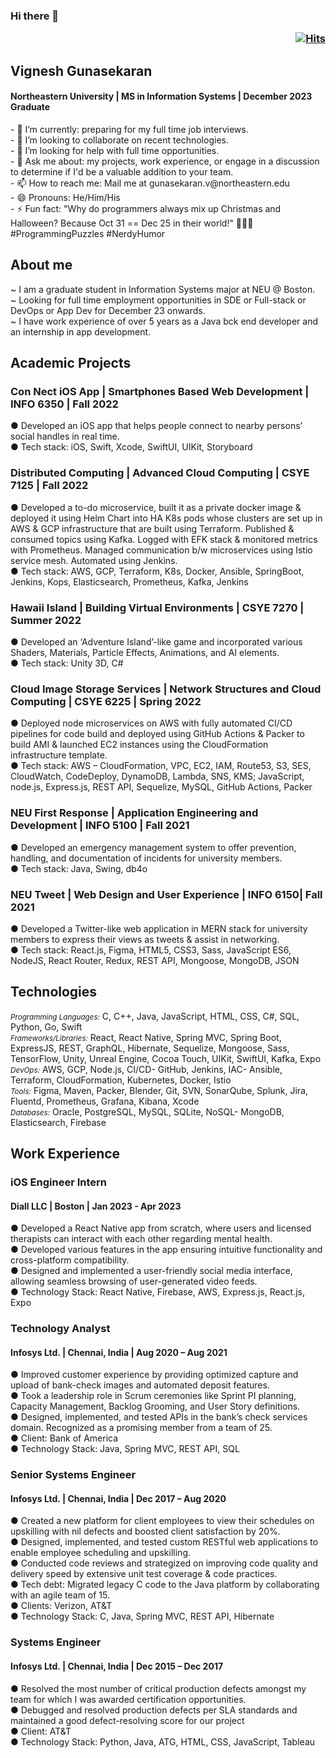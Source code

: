 ### Hi there 👋    <p align='right'>[![Hits](https://hits.seeyoufarm.com/api/count/incr/badge.svg?url=https%3A%2F%2Fgithub.com%2FVigneshgvs%2FVigneshgvs&count_bg=%23AEF17B&title_bg=%23585452&icon=addthis.svg&icon_color=%23F1EBEB&title=Views&edge_flat=false)](https://hits.seeyoufarm.com)</p> 
## Vignesh Gunasekaran
<h4 border-bottom='none'>Northeastern University | MS in Information Systems | December 2023 Graduate</h4>
- 🌱 I’m currently: preparing for my full time job interviews.</br>
- 👯 I’m looking to collaborate on recent technologies.</br>
- 🤔 I’m looking for help with full time opportunities.</br>
- 💬 Ask me about:  my projects, work experience, or engage in a discussion to determine if I'd be a valuable addition to your team.</br>
- 📫 How to reach me: Mail me at gunasekaran.v@northeastern.edu</br>
- 😄 Pronouns: He/Him/His</br>
- ⚡ Fun fact: "Why do programmers always mix up Christmas and Halloween? Because Oct 31 == Dec 25 in their world!" 🎃🎄😆 #ProgrammingPuzzles #NerdyHumor</br>
  
## About me
~ I am a graduate student in Information Systems major at NEU @ Boston.</br>
~ Looking for full time employment opportunities in SDE or Full-stack or DevOps or App Dev for December 23 onwards.</br>
~ I have work experience of over 5 years as a Java bck end developer and an internship in app development. </br>

## Academic Projects
### Con Nect iOS App | Smartphones Based Web Development | INFO 6350 | Fall 2022
● Developed an iOS app that helps people connect to nearby persons’ social handles in real time. </br>
● Tech stack: iOS, Swift, Xcode, SwiftUI, UIKit, Storyboard</br>
### Distributed Computing | Advanced Cloud Computing | CSYE 7125 | Fall 2022
● Developed a to-do microservice, built it as a private docker image & deployed it using Helm Chart into HA K8s pods whose clusters are 
set up in AWS & GCP infrastructure that are built using Terraform. Published & consumed topics using Kafka. Logged with EFK stack &
monitored metrics with Prometheus. Managed communication b/w microservices using Istio service mesh. Automated using Jenkins.</br>
● Tech stack: AWS, GCP, Terraform, K8s, Docker, Ansible, SpringBoot, Jenkins, Kops, Elasticsearch, Prometheus, Kafka, Jenkins</br>
### Hawaii Island | Building Virtual Environments | CSYE 7270 | Summer 2022
● Developed an ‘Adventure Island’-like game and incorporated various Shaders, Materials, Particle Effects, Animations, and AI elements.</br>
● Tech stack: Unity 3D, C#</br>
### Cloud Image Storage Services | Network Structures and Cloud Computing | CSYE 6225 | Spring 2022
● Deployed node microservices on AWS with fully automated CI/CD pipelines for code build and deployed using GitHub Actions & Packer 
to build AMI & launched EC2 instances using the CloudFormation infrastructure template.</br>
● Tech stack: AWS – CloudFormation, VPC, EC2, IAM, Route53, S3, SES, CloudWatch, CodeDeploy, DynamoDB, Lambda, SNS, KMS; 
JavaScript, node.js, Express.js, REST API, Sequelize, MySQL, GitHub Actions, Packer</br>
### NEU First Response | Application Engineering and Development | INFO 5100 | Fall 2021
● Developed an emergency management system to offer prevention, handling, and documentation of incidents for university members.</br>
● Tech stack: Java, Swing, db4o</br>
### NEU Tweet | Web Design and User Experience | INFO 6150| Fall 2021
● Developed a Twitter-like web application in MERN stack for university members to express their views as tweets & assist in networking.</br>
● Tech stack: React.js, Figma, HTML5, CSS3, Sass, JavaScript ES6, NodeJS, React Router, Redux, REST API, Mongoose, MongoDB, JSON</br>

## Technologies	       
<i style="font-size: smaller;">Programming Languages:</i> C, C++, Java, JavaScript, HTML, CSS, C#, SQL, Python, Go, Swift</br>
<i style="font-size: smaller;">Frameworks/Libraries:</i> React, React Native, Spring MVC, Spring Boot, ExpressJS, REST, GraphQL, Hibernate, Sequelize, Mongoose, Sass, TensorFlow, Unity, Unreal Engine, Cocoa Touch, UIKit, SwiftUI, Kafka, Expo</br>
<i style="font-size: smaller;">DevOps:</i> AWS, GCP, Node.js, CI/CD- GitHub, Jenkins, IAC- Ansible, Terraform, CloudFormation, Kubernetes, Docker, Istio</br>
<i style="font-size: smaller;">Tools:</i> Figma, Maven, Packer, Blender, Git, SVN, SonarQube, Splunk, Jira, Fluentd, Prometheus, Grafana, Kibana, Xcode</br>
<i style="font-size: smaller;">Databases:</i> Oracle, PostgreSQL, MySQL, SQLite, NoSQL- MongoDB, Elasticsearch, Firebase</br>

## Work Experience
### iOS Engineer Intern
#### Diall LLC | Boston | Jan 2023 - Apr 2023
● Developed a React Native app from scratch, where users and licensed therapists can interact with each other regarding mental health.</br>
● Developed various features in the app ensuring intuitive functionality and cross-platform compatibility.</br>
● Designed and implemented a user-friendly social media interface, allowing seamless browsing of user-generated video feeds.</br>
● Technology Stack: React Native, Firebase, AWS, Express.js, React.js, Expo </br>
### Technology Analyst 
#### Infosys Ltd. | Chennai, India | Aug 2020 – Aug 2021
● Improved customer experience by providing optimized capture and upload of bank-check images and automated deposit features.</br>
● Took a leadership role in Scrum ceremonies like Sprint PI planning, Capacity Management, Backlog Grooming, and User Story definitions.</br>
● Designed, implemented, and tested APIs in the bank’s check services domain. Recognized as a promising member from a team of 25.</br>
● Client: Bank of America</br>
● Technology Stack: Java, Spring MVC, REST API, SQL</br>
### Senior Systems Engineer 
#### Infosys Ltd. | Chennai, India | Dec 2017 – Aug 2020
● Created a new platform for client employees to view their schedules on upskilling with nil defects and boosted client satisfaction by 20%.</br>
● Designed, implemented, and tested custom RESTful web applications to enable employee scheduling and upskilling.</br>
● Conducted code reviews and strategized on improving code quality and delivery speed by extensive unit test coverage & code practices. </br>
● Tech debt: Migrated legacy C code to the Java platform by collaborating with an agile team of 15.</br>
● Clients: Verizon, AT&T</br>
● Technology Stack: C, Java, Spring MVC, REST API, Hibernate</br>
### Systems Engineer
#### Infosys Ltd. | Chennai, India | Dec 2015 – Dec 2017
● Resolved the most number of critical production defects amongst my team for which I was awarded certification opportunities.</br>
● Debugged and resolved production defects per SLA standards and maintained a good defect-resolving score for our project</br>
● Client: AT&T</br>
● Technology Stack: Python, Java, ATG, HTML, CSS, JavaScript, Tableau</br>

<!--
<svg fill="none" viewBox="0 0 800 400" width="800" height="400" xmlns="http://www.w3.org/2000/svg">
	<foreignObject width="100%" height="100%">
		<div xmlns="http://www.w3.org/1999/xhtml">
			<style>
				@keyframes rotate {
					0% {
						transform: rotate(3deg);
					}
					100% {
						transform: rotate(-3deg);
					}
				}
				@keyframes gradientBackground {
					0% {
						background-position: 0% 50%;
					}
					50% {
						background-position: 100% 50%;
					}
					100% {
						background-position: 0% 50%;
					}
				}
				@keyframes fadeIn {
					0% {
						opacity: 0;
					}
					66% {
						opacity: 0;
					}
					100% {
						opacity: 1;
					}
				}
				.container {
					font-family:
						system-ui,
						-apple-system,
						'Segoe UI',
						Roboto,
						Helvetica,
						Arial,
						sans-serif,
						'Apple Color Emoji',
						'Segoe UI Emoji';
					display: flex;
					flex-direction: column;
					align-items: center;
					justify-content: center;
					margin: 0;
					width: 100%;
					height: 400px;
					background: linear-gradient(-45deg, #fc5c7d, #6a82fb, #05dfd7);
					background-size: 600% 400%;
					animation: gradientBackground 10s ease infinite;
					border-radius: 10px;
					color: white;
					text-align: center;
				}
				h1 {
					font-size: 50px;
					line-height: 1.3;
					letter-spacing: 5px;
					text-transform: uppercase;
					text-shadow:
						0 1px 0 #efefef,
						0 2px 0 #efefef,
						0 3px 0 #efefef,
						0 4px 0 #efefef,
						0 12px 5px rgba(0, 0, 0, 0.1);
					animation: rotate ease-in-out 1s infinite alternate;
				}
				p {
					font-size: 20px;
					text-shadow: 0 1px 0 #efefef;
					animation: 5s ease 0s normal forwards 1 fadeIn;
				}
			</style>
			<div class="container">
				<h1>Made with HTML &amp; CSS<br/>not an animated GIF</h1>
				<p>Click to see the source</p>
			</div>
		</div>
	</foreignObject>
</svg>
-->
<!--
**Vigneshgvs/Vigneshgvs** is a ✨ _special_ ✨ repository because its `README.md` (this file) appears on your GitHub profile.

Here are some ideas to get you started:

- 🔭 I’m currently working on ...
- 🌱 I’m currently learning ...
- 👯 I’m looking to collaborate on ...
- 🤔 I’m looking for help with ...
- 💬 Ask me about ...
- 📫 How to reach me: ...
- 😄 Pronouns: ...
- ⚡ Fun fact: ...
-->

